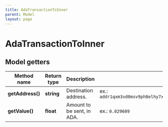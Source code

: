 ```yaml
---
title: AdaTransactionToInner
parent: Model
layout: page
---
```


# AdaTransactionToInner

## Model getters

Method name | Return type | Description | Notes
------------ | ------------- | ------------- | -------------
**getAddress()** | **string** | Destination address. | ex.: `addr1qxm3vd0msv9ph8elhy7xrv975z88y6lr3d8vdgy3fwr2e22uvu2ffa2ctx3pdl4rjjja5p7al2k356x5yx8cn03am88s2807d9`
**getValue()** | **float** | Amount to be sent, in ADA. | ex.: `0.029609`

